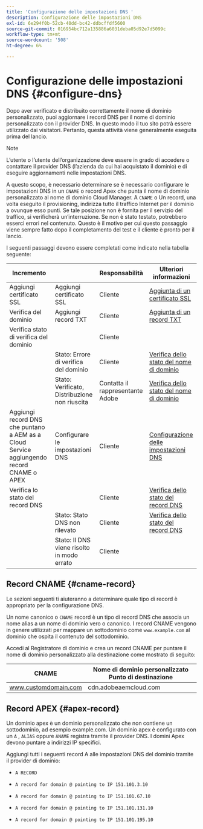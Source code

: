 ```yaml
---
title: 'Configurazione delle impostazioni DNS '
description: Configurazione delle impostazioni DNS
exl-id: 6e294f0b-52cb-40dd-bc42-ddbcffdf5600
source-git-commit: 016954bc712a135886a6031deba05d92e7d5099c
workflow-type: tm+mt
source-wordcount: '508'
ht-degree: 6%

---
```


# Configurazione delle impostazioni DNS {#configure-dns}

Dopo aver verificato e distribuito correttamente il nome di dominio personalizzato, puoi aggiornare i record DNS per il nome di dominio personalizzato con il provider DNS. In questo modo il tuo sito potrà essere utilizzato dai visitatori. Pertanto, questa attività viene generalmente eseguita prima del lancio.

>[!NOTE]
>L’utente o l’utente dell’organizzazione deve essere in grado di accedere o contattare il provider DNS (l’azienda da cui hai acquistato il dominio) e di eseguire aggiornamenti nelle impostazioni DNS.

A questo scopo, è necessario determinare se è necessario configurare le impostazioni DNS in un `CNAME` o record Apex che punta il nome di dominio personalizzato al nome di dominio Cloud Manager. A `CNAME` o Un record, una volta eseguito il provisioning, indirizza tutto il traffico Internet per il dominio a ovunque esso punti. Se tale posizione non è fornita per il servizio del traffico, si verificherà un’interruzione. Se non è stato testato, potrebbero esserci errori nel contenuto. Questo è il motivo per cui questo passaggio viene sempre fatto dopo il completamento del test e il cliente è pronto per il lancio.

I seguenti passaggi devono essere completati come indicato nella tabella seguente:

| Incremento |  | Responsabilità | Ulteriori informazioni |
|--- |--- |--- |---|
| Aggiungi certificato SSL | Aggiungi certificato SSL | Cliente | [Aggiunta di un certificato SSL](https://experienceleague.adobe.com/docs/experience-manager-cloud-service/implementing/using-cloud-manager/manage-ssl-certificates/add-ssl-certificate.html?lang=en) |
| Verifica del dominio | Aggiungi record TXT | Cliente | [Aggiunta di un record TXT](https://experienceleague.adobe.com/docs/experience-manager-cloud-service/implementing/using-cloud-manager/custom-domain-names/add-text-record.html?lang=en) |
| Verifica stato di verifica del dominio |  | Cliente |  |
|  | Stato: Errore di verifica del dominio | Cliente | [Verifica dello stato del nome di dominio](https://experienceleague.adobe.com/docs/experience-manager-cloud-service/implementing/using-cloud-manager/custom-domain-names/check-domain-name-status.html?lang=en) |
|  | Stato: Verificato, Distribuzione non riuscita | Contatta il rappresentante Adobe | [Verifica dello stato del nome di dominio](https://experienceleague.adobe.com/docs/experience-manager-cloud-service/implementing/using-cloud-manager/custom-domain-names/check-domain-name-status.html?lang=en) |
| Aggiungi record DNS che puntano a AEM as a Cloud Service aggiungendo record CNAME o APEX | Configurare le impostazioni DNS | Cliente | [Configurazione delle impostazioni DNS](https://experienceleague.adobe.com/docs/experience-manager-cloud-service/implementing/using-cloud-manager/custom-domain-names/configure-dns-settings.html?lang=en) |
| Verifica lo stato del record DNS |  | Cliente | [Verifica dello stato del record DNS](https://experienceleague.adobe.com/docs/experience-manager-cloud-service/implementing/using-cloud-manager/custom-domain-names/check-dns-record-status.html?lang=en) |
|  | Stato: Stato DNS non rilevato | Cliente | [Verifica dello stato del record DNS](https://experienceleague.adobe.com/docs/experience-manager-cloud-service/implementing/using-cloud-manager/custom-domain-names/check-dns-record-status.html?lang=en) |
|  | Stato: Il DNS viene risolto in modo errato | Cliente |  |


## Record CNAME {#cname-record}

Le sezioni seguenti ti aiuteranno a determinare quale tipo di record è appropriato per la configurazione DNS.

Un nome canonico o `CNAME` record è un tipo di record DNS che associa un nome alias a un nome di dominio vero o canonico. I record CNAME vengono in genere utilizzati per mappare un sottodominio come `www.example.com`  al dominio che ospita il contenuto del sottodominio.

Accedi al Registratore di dominio e crea un record CNAME per puntare il nome di dominio personalizzato alla destinazione come mostrato di seguito:

| CNAME | Nome di dominio personalizzato Punto di destinazione |
|--- |--- |
| www.customdomain.com | cdn.adobeaemcloud.com |

## Record APEX {#apex-record}

Un dominio apex è un dominio personalizzato che non contiene un sottodominio, ad esempio example.com. Un dominio apex è configurato con un `A` , `ALIAS` oppure `ANAME` registra tramite il provider DNS. I domini Apex devono puntare a indirizzi IP specifici.

Aggiungi tutti i seguenti record A alle impostazioni DNS del dominio tramite il provider di dominio:

* `A RECORD`

* `A record for domain @ pointing to IP 151.101.3.10`

* `A record for domain @ pointing to IP 151.101.67.10`

* `A record for domain @ pointing to IP 151.101.131.10`

* `A record for domain @ pointing to IP 151.101.195.10`
